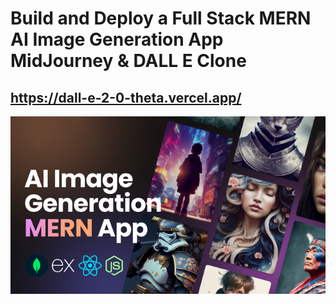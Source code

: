 # Build and Deploy a Full Stack MERN AI Image Generation App  MidJourney & DALL E Clone
## https://dall-e-2-0-theta.vercel.app/
![Image Generation App](cover.png)